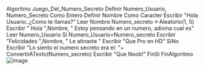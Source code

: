 Algoritmo Juego_Del_Numero_Secreto
	Definir Numero_Usuario, Numero_Secreto Como Entero
	Definir Nombre Como Caracter
	Escribir "Hola Usuario..¿Como te llamas?"
	Leer Nombre
	Numero_secreto <-Aleatorio(1, 5)
	Escribir " Hola ",Nombre, " Estoy pensando en un numero, adivina cual es"
	Leer Numero_Usuario
	Si Numero_Usuario=Numero_secreto
		Escribir "Felicidades ",Nombre, " Le atinaste "
		Escribir "Que Pro en HD"
	SiNo
		Escribir "Lo siento el numero secreto era el: "+ ConvertirATexto(Numero_secreto)
		Escribir "Que Noob!"
	FinSi
FinAlgoritmo
![image](https://github.com/RubenGallegosDelOlmo/EscuelaDeCodigo-PseInt/assets/133395946/4b8e69ae-c1e9-4e3a-b8a6-2deb313fbf6d)
